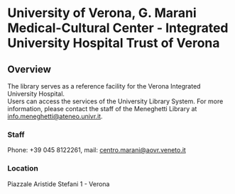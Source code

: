 # University of Verona, G. Marani Medical-Cultural Center - Integrated University Hospital Trust of Verona

## Overview
The library serves as a reference facility for the Verona Integrated University Hospital.  
Users can access the services of the University Library System. For more information, please contact the staff of the Meneghetti Library at info.meneghetti@ateneo.univr.it.  

### Staff
Phone: +39 045 8122261, mail: centro.marani@aovr.veneto.it

### Location
Piazzale Aristide Stefani 1 - Verona